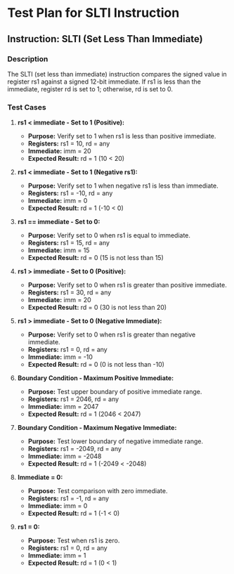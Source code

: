 # Test Plan for SLTI Instruction

## Instruction: SLTI (Set Less Than Immediate)

### Description
The SLTI (set less than immediate) instruction compares the signed value in register rs1 against a signed 12-bit immediate. If rs1 is less than the immediate, register rd is set to 1; otherwise, rd is set to 0.

### Test Cases

1.  **rs1 < immediate - Set to 1 (Positive):**
    -   **Purpose:** Verify set to 1 when rs1 is less than positive immediate.
    -   **Registers:** rs1 = 10, rd = any
    -   **Immediate:** imm = 20
    -   **Expected Result:** rd = 1 (10 < 20)

2.  **rs1 < immediate - Set to 1 (Negative rs1):**
    -   **Purpose:** Verify set to 1 when negative rs1 is less than immediate.
    -   **Registers:** rs1 = -10, rd = any
    -   **Immediate:** imm = 0
    -   **Expected Result:** rd = 1 (-10 < 0)

3.  **rs1 == immediate - Set to 0:**
    -   **Purpose:** Verify set to 0 when rs1 is equal to immediate.
    -   **Registers:** rs1 = 15, rd = any
    -   **Immediate:** imm = 15
    -   **Expected Result:** rd = 0 (15 is not less than 15)

4.  **rs1 > immediate - Set to 0 (Positive):**
    -   **Purpose:** Verify set to 0 when rs1 is greater than positive immediate.
    -   **Registers:** rs1 = 30, rd = any
    -   **Immediate:** imm = 20
    -   **Expected Result:** rd = 0 (30 is not less than 20)

5.  **rs1 > immediate - Set to 0 (Negative Immediate):**
    -   **Purpose:** Verify set to 0 when rs1 is greater than negative immediate.
    -   **Registers:** rs1 = 0, rd = any
    -   **Immediate:** imm = -10
    -   **Expected Result:** rd = 0 (0 is not less than -10)

6.  **Boundary Condition - Maximum Positive Immediate:**
    -   **Purpose:** Test upper boundary of positive immediate range.
    -   **Registers:** rs1 = 2046, rd = any
    -   **Immediate:** imm = 2047
    -   **Expected Result:** rd = 1 (2046 < 2047)

7.  **Boundary Condition - Maximum Negative Immediate:**
    -   **Purpose:** Test lower boundary of negative immediate range.
    -   **Registers:** rs1 = -2049, rd = any
    -   **Immediate:** imm = -2048
    -   **Expected Result:** rd = 1 (-2049 < -2048)

8.  **Immediate = 0:**
    -   **Purpose:** Test comparison with zero immediate.
    -   **Registers:** rs1 = -1, rd = any
    -   **Immediate:** imm = 0
    -   **Expected Result:** rd = 1 (-1 < 0)

10. **rs1 = 0:**
    -   **Purpose:** Test when rs1 is zero.
    -   **Registers:** rs1 = 0, rd = any
    -   **Immediate:** imm = 1
    -   **Expected Result:** rd = 1 (0 < 1)
